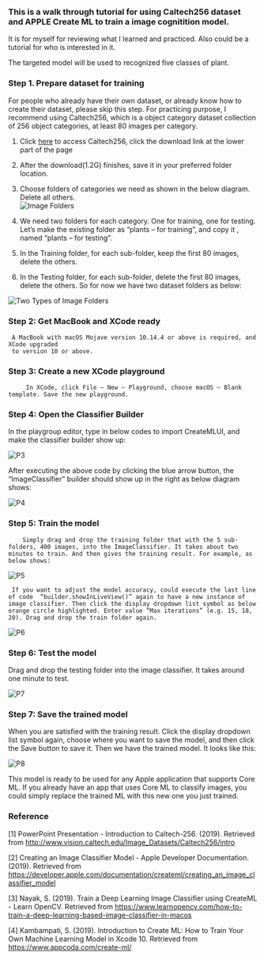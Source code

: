 ### This is a walk through tutorial for using Caltech256 dataset and APPLE Create ML to train a image cognitition model. 
It is for myself for reviewing what I learned and practiced. Also could be a tutorial for who is interested in it. 

The targeted model will be used to recognized five classes of plant. 

### Step 1. Prepare dataset for training
 For people who already have their own dataset, or already know how to create their dataset, please skip this step.
 For practicing purpose, I recommend using Caltech256, which is a object category dataset collection of 256 object categories, at least 80 images per category. 
 
1)	Click [here](http://www.vision.caltech.edu/Image_Datasets/Caltech256/) to access Caltech256, click the download link at the lower part of the page

2)	After the download(1.2G) finishes, save it in your preferred folder location. 

3)	Choose folders of categories we need as shown in the below diagram. Delete all others.  
![Image Folders](images/P1.png)

4)	We need two folders for each category. One for training, one for testing. Let’s make the existing folder as “plants – for training”, and copy it , named “plants – for testing”.

5)	In the Training folder, for each sub-folder, keep the first 80 images, delete the others.

6)	In the Testing folder, for each sub-folder, delete the first 80 images, delete the others. 
So for now we have two dataset folders as below:

![Two Types of Image Folders](images/P2.png)

### Step 2: Get MacBook and XCode ready
     A MacBook with macOS Mojave version 10.14.4 or above is required, and XCode upgraded 
     to version 10 or above. 

### Step 3: Create a new XCode playground 
         In XCode, click File – New – Playground, choose macOS – Blank template. Save the new playground.
         
### Step 4: Open the Classifier Builder 
In the playgroup editor, type in below codes to import CreateMLUI, and make the classifier builder show up:

![P3](images/P3.png)

After executing the above code by clicking the blue arrow button, the “ImageClassifier” builder should show up in the right as below diagram shows:

![P4](images/P4.png)


### Step 5: Train the model
        Simply drag and drop the training folder that with the 5 sub-folders, 400 images, into the ImageClassifier. It takes about two minutes to train. And then gives the training result. For example, as below shows:
        
![P5](images/P5.png) 

     If you want to adjust the model accuracy, could execute the last line of code  “builder.showInLiveView()” again to have a new instance of image classifier. Then click the display dropdown list symbol as below orange circle highlighted. Enter value “Max iterations” (e.g. 15, 18, 20). Drag and drop the train folder again.
     
![P6](images/P6.png)     

### Step 6: Test the model
Drag and drop the testing folder into the image classifier. It takes around one minute to test. 

![P7](images/P7.png) 

### Step 7: Save the trained model
When you are satisfied with the training result. Click the display dropdown list symbol  again, choose where you want to save the model, and then click the Save button to save it. 
Then we have the trained model. It looks like this: 

![P8](images/P8.png) 
                                           
This model is ready to be used for any Apple application that supports Core ML. If you already have an app that uses Core ML to classify images, you could simply replace the trained ML with this new one you just trained. 

### Reference
[1] PowerPoint Presentation - Introduction to Caltech-256. (2019). Retrieved from http://www.vision.caltech.edu/Image_Datasets/Caltech256/intro

[2] Creating an Image Classifier Model - Apple Developer Documentation. (2019). Retrieved from https://developer.apple.com/documentation/createml/creating_an_image_classifier_model

[3] Nayak, S. (2019). Train a Deep Learning Image Classifier using CreateML - Learn OpenCV. Retrieved from https://www.learnopencv.com/how-to-train-a-deep-learning-based-image-classifier-in-macos

[4] Kambampati, S. (2019). Introduction to Create ML: How to Train Your Own Machine Learning Model in Xcode 10. Retrieved from https://www.appcoda.com/create-ml/
